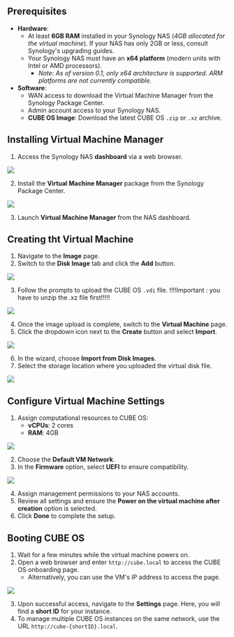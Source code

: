 ## Prerequisites
+ **Hardware**:
    - At least **6GB RAM** installed in your Synology NAS (_4GB allocated for the virtual machine_). If your NAS has only 2GB or less, consult Synology's upgrading guides.
    - Your Synology NAS must have an **x64 platform** (modern units with Intel or AMD processors). 
        * _Note: As of version 0.1, only x64 architecture is supported. ARM platforms are not currently compatible._
+ **Software**:
    - WAN access to download the Virtual Machine Manager from the Synology Package Center.
    - Admin account access to your Synology NAS.
    - **CUBE OS Image**: Download the latest CUBE OS `.zip` or `.xz` archive.

## Installing Virtual Machine Manager
1. Access the Synology NAS **dashboard** via a web browser.

![](https://cdn.nlark.com/yuque/0/2025/png/55334511/1749436332162-4ec06a98-76d1-4323-be6a-123d9cd92eba.png)

2. Install the **Virtual Machine Manager** package from the Synology Package Center.

![](https://cdn.nlark.com/yuque/0/2025/png/55334511/1749436396792-55b19910-b038-4888-8238-04455dd7bf9d.png)

3. Launch **Virtual Machine Manager** from the NAS dashboard.

## Creating tht Virtual Machine
1. Navigate to the **Image** page.
2. Switch to the **Disk Image** tab and click the **Add** button.

![](https://cdn.nlark.com/yuque/0/2025/png/55334511/1749436628664-e614b162-1529-4803-900a-df1dea5ce8c0.png)

3. Follow the prompts to upload the CUBE OS `.vdi` file.
!!!!Important : you have to unzip the .xz file first!!!!!

![](https://cdn.nlark.com/yuque/0/2025/png/55334511/1749436689559-5f3f77b6-b47b-4240-b7e1-4f4c8a6bd24b.png)

4. Once the image upload is complete, switch to the **Virtual Machine** page.
5. Click the dropdown icon next to the **Create** button and select **Import**.

![](https://cdn.nlark.com/yuque/0/2025/png/55334511/1749436814949-6f1b9f91-c28e-4fbe-b9fe-320618c6eeb9.png)

6. In the wizard, choose **Import from Disk Images**.
7. Select the storage location where you uploaded the virtual disk file.

![](https://cdn.nlark.com/yuque/0/2025/png/55334511/1749436853839-550f06de-994d-47c1-8d29-5272510c43d7.png)

## Configure Virtual Machine Settings
1. Assign computational resources to CUBE OS: 
    - **vCPUs**: 2 cores
    - **RAM**: 4GB

![](https://cdn.nlark.com/yuque/0/2025/png/55334511/1749436943605-ae5db23c-2a07-4e28-9cd3-c2a672e951d7.png)

2. Choose the **Default VM Network**.
3. In the **Firmware** option, select **UEFI** to ensure compatibility.

![](https://cdn.nlark.com/yuque/0/2025/png/55334511/1749437240803-2cf20b1d-b5cc-4283-b34b-a0613c49164b.png)

4. Assign management permissions to your NAS accounts.
5. Review all settings and ensure the **Power on the virtual machine after creation** option is selected.
6. Click **Done** to complete the setup.

## Booting CUBE OS
1. Wait for a few minutes while the virtual machine powers on.
2. Open a web browser and enter `http://cube.local` to access the CUBE OS onboarding page. 
    - Alternatively, you can use the VM's IP address to access the page.

![](https://cdn.nlark.com/yuque/0/2025/png/55334511/1748425757582-90bb0b5e-2065-4518-a222-1315dee167ba.png?x-oss-process=image%2Fformat%2Cwebp)

3. Upon successful access, navigate to the **Settings** page. Here, you will find a **short ID** for your instance.
4. To manage multiple CUBE OS instances on the same network, use the URL `http://cube-{shortID}.local`.

